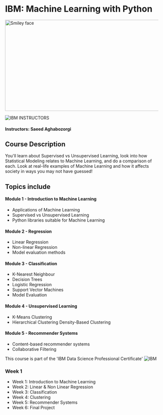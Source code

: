 # IBM: Machine Learning with Python

<img src="https://i.imgur.com/YCFnjvg.png" alt="Smiley face" height="300" width="600">

![IBM](http://i.imgur.com/Qktqnu1.png) INSTRUCTORS
#### Instructors: Saeed Aghabozorgi

## Course Description

You'll learn about Supervised vs Unsupervised Learning, look into how Statistical Modeling relates to Machine Learning, and do a comparison of each.
Look at real-life examples of Machine Learning and how it affects society in ways you may not have guessed!

## Topics include

#### Module 1 - Introduction to Machine Learning
- Applications of Machine Learning
- Supervised vs Unsupervised Learning
- Python libraries suitable for Machine Learning
#### Module 2 - Regression
- Linear Regression
- Non-linear Regression
- Model evaluation methods
#### Module 3 - Classification
- K-Nearest Neighbour
- Decision Trees
- Logistic Regression
- Support Vector Machines
- Model Evaluation
#### Module 4 - Unsupervised Learning
- K-Means Clustering
- Hierarchical Clustering
Density-Based Clustering
#### Module 5 - Recommender Systems
- Content-based recommender systems
- Collaborative Filtering

This course is part of the 'IBM Data Science Professional Certificate'
![IBM](https://i.imgur.com/j6yW3WS.png)


### Week 1
- Week 1: Introduction to Machine Learning
- Week 2: Linear & Non Linear Regression
- Week 3: Classification
- Week 4: Clustering
- Week 5: Recommender Systems
- Week 6: Final Project